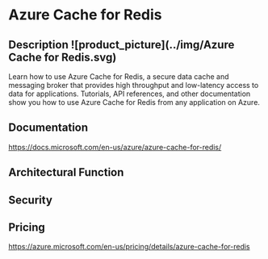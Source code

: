 # Azure Cache for Redis                 



## Description											![product_picture](../img/Azure Cache for Redis.svg)

Learn how to use Azure Cache for Redis, a secure data cache and messaging broker that provides high throughput and low-latency access to data for applications. Tutorials, API references, and other documentation show you how to use Azure Cache for Redis from any application on Azure.





## Documentation

https://docs.microsoft.com/en-us/azure/azure-cache-for-redis/



## Architectural Function





## Security





## Pricing

https://azure.microsoft.com/en-us/pricing/details/azure-cache-for-redis



